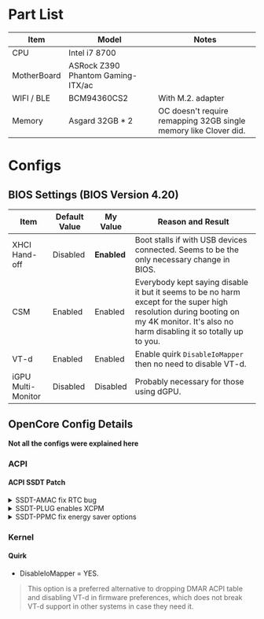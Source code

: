 # Part List
Item | Model | Notes
--- | --- | --- |
CPU | Intel i7 8700
MotherBoard | ASRock Z390 Phantom Gaming-ITX/ac
WIFI / BLE | BCM94360CS2 | With M.2. adapter
Memory | Asgard 32GB * 2 | OC doesn't require remapping 32GB single memory like Clover did.
# Configs
## BIOS Settings (BIOS Version 4.20)
Item | Default Value | My Value | Reason and Result
--- | --- | --- | ---
XHCI Hand-off | Disabled | **Enabled** | Boot stalls if with USB devices connected. Seems to be the only necessary change in BIOS.
CSM | Enabled | Enabled | Everybody kept saying disable it but it seems to be no harm except for the super high resolution during booting on my 4K monitor. It's also no harm disabling it so totally up to you.
VT-d | Enabled | Enabled | Enable quirk ```DisableIoMapper``` then no need to disable VT-d.
iGPU Multi-Monitor | Disabled | Disabled | Probably necessary for those using dGPU.
## OpenCore Config Details
**Not all the configs were explained here**
### ACPI
#### ACPI SSDT Patch
<details><summary>SSDT-AMAC fix RTC bug</summary>

macOS requires `RTC._STA` to return `0x0F`, meaning RTC enabled. While Asrock BIOS (ASUS and some other compaines too) enabled AWAC and disabled RTC by default (Probably for Windows).  
After reviewing the codes, I replaced the old renaming hotpatch with SSDT-AWAC SSDT patch.
The renaming hot patch replaced the ```If ((STAS == One))``` of `RTC._STA` in DSDT with ```If ((0xFF || 0xFFFF))``` , so the RTC._STA will always return `0x0F`. It might lead to a conflict in the future, since both RTC and AWAC are enabled at the same time.  
If you failed to boot, you may find the renaming method in an older commit, or use ```SSDT-RTC0``` instead.  
Reference: [
FIX for boot hangs after BIOS update (ACPI PATCH)](https://www.tonymacx86.com/threads/fix-for-boot-hangs-after-bios-update-acpi-patch.275091/page-7#post-1972443), [ACPISamples](https://github.com/acidanthera/OpenCorePkg/blob/master/Docs/AcpiSamples)

</details>
<details><summary>SSDT-PLUG enables XCPM</summary>

XCPM was said to bring better performance ( or sth blah blah ). At least it's harmless.  
Check status by ```sysctl -n machdep.xcpm.mode```.  
You might need to change PR00 to CPU0, depending on your MB model. You could query this by ```ioreg -p IODeviceTree -c IOACPIPlatformDevice -k cpu-type -k clock-frequency | egrep name | sed -e 's/ *[-|="<a-z>]//g'```  
You might need to enable Intel SpeedStep in your BIOS. For my MB it's enabled by default.  
Reference: [SKL+平台XCPM+HWP完整原生电源管理探究](https://www.misonsky.cn/102.html), [macOS Native CPU/IGPU Power Management](https://www.tonymacx86.com/threads/macos-native-cpu-igpu-power-management.222982/), [SSDT-PLUG.dsl](https://github.com/acidanthera/OpenCorePkg/blob/master/Docs/AcpiSamples/SSDT-PLUG.dsl)

</details>
<details><summary>SSDT-PPMC fix energy saver options</summary>

This SSDT fix seems to be harmless.  
You could verify it by looking into Preferences. You should be able to see 5 options (including power nap) instead of 2.
</details>

### Kernel
#### Quirk
- DisableIoMapper = YES.
>This option is a preferred alternative to dropping DMAR ACPI table and disabling VT-d in ﬁrmware preferences, which does not break VT-d support in other systems in case they need it.
